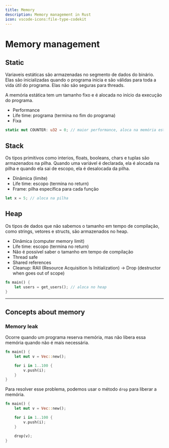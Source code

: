 ```yaml
---
title: Memory
description: Memory management in Rust
icon: vscode-icons:file-type-codekit
---
```


# Memory management

## Static

Variaveis estáticas são armazenadas no segmento de dados do binário. Elas são inicializadas quando o programa inicia e são válidas para toda a vida útil do programa. Elas não são seguras para threads.

A memória estática tem um tamanho fixo e é alocada no início da execução do programa.

- Performance
- Life time: programa (termina no fim do programa)
- Fixa

```rust
static mut COUNTER: u32 = 0; // maior performance, aloca na memória estática
```

## Stack

Os tipos primitivos como interios, floats, booleans, chars e tuplas são armazenados na pilha. Quando uma variável é declarada, ela é alocada na pilha e quando ela sai de escopo, ela é desalocada da pilha.

- Dinâmica (limite)
- Life time: escopo (termina no return)
- Frame: pilha específica para cada função

```rust
let x = 5; // aloca na pilha
```

## Heap

Os tipos de dados que não sabemos o tamanho em tempo de compilação, como strings, vetores e structs, são armazenados no heap.

- Dinâmica (computer memory limit)
- Life time: escopo (termina no return)
- Não é possível saber o tamanho em tempo de compilação
- Thread safe
- Shared references
- Cleanup: RAII (Resource Acquisition Is Initialization) -> Drop (destructor when goes out of scope)

```rust
fn main() {
    let users = get_users(); // aloca no heap
}
```

---

## Concepts about memory

### Memory leak

Ocorre quando um programa reserva memória, mas não libera essa memória quando não é mais necessária.

```rust
fn main() {
    let mut v = Vec::new();

    for i in 1..100 {
        v.push(i);
    }
}
```

Para resolver esse problema, podemos usar o método `drop` para liberar a memória.

```rust
fn main() {
    let mut v = Vec::new();

    for i in 1..100 {
        v.push(i);
    }

    drop(v);
}
```